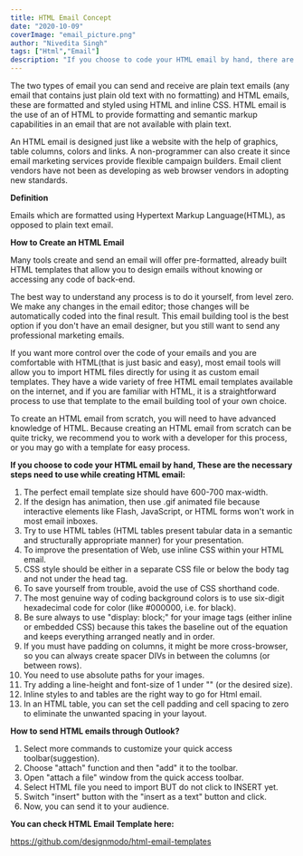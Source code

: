 ```yaml
---
title: HTML Email Concept
date: "2020-10-09"
coverImage: "email_picture.png"
author: "Nivedita Singh"
tags: ["Html","Email"]
description: "If you choose to code your HTML email by hand, there are many different things needs to use while creating HTML email."
---
```


The two types of email you can send and receive are plain text emails (any email that contains just plain old text with no formatting) and HTML emails, these are formatted and styled using HTML and inline CSS.
HTML email is the use of an of HTML to provide formatting and semantic markup capabilities in an email that are not available with plain text.

An HTML email is designed just like a website with the help of graphics, table columns, colors and links. A non-programmer can also create it since email marketing services provide flexible campaign builders. Email client vendors have not been as developing as web browser vendors in adopting new standards. 

**Definition**

Emails which are formatted using Hypertext Markup Language(HTML), as opposed to plain text email.

**How to Create an HTML Email**

Many tools create and send an email will offer pre-formatted, already built HTML templates that allow you to design emails without knowing or accessing any code of back-end.

The best way to understand any process is to do it yourself, from level zero. We make any changes in the email editor; those changes will be automatically coded into the final result. This email building tool is the best option if you don't have an email designer, but you still want to send any professional marketing emails.

If you want more control over the code of your emails and you are comfortable with HTML(that is just basic and easy), most email tools will allow you to import HTML files directly for using it as custom email templates. They have a wide variety of free HTML email templates available on the internet, and if you are familiar with HTML, it is a straightforward process to use that template to the email building tool of your own choice.

To create an HTML email from scratch, you will need to have advanced knowledge of HTML. Because creating an HTML email from scratch can be quite tricky, we recommend you to work with a developer for this process, or you may go with a template for easy process.

**If you choose to code your HTML email by hand, These are the necessary steps need to use while creating HTML email:**

1. The perfect email template size should have 600-700 max-width.
2. If the design has animation, then use .gif animated file because interactive elements like Flash, JavaScript, or HTML forms won't work in most email inboxes.
3. Try to use HTML tables (HTML tables present tabular data in a semantic and structurally appropriate manner) for your presentation.
4. To improve the presentation of Web, use inline CSS within your HTML email.
5. CSS style should be either in a separate CSS file or below the body tag and not under the head tag.
6. To save yourself from trouble, avoid the use of CSS shorthand code.
7. The most genuine way of coding background colors is to use six-digit hexadecimal code for color (like #000000, i.e. for black).
8. Be sure always to use "display: block;" for your image tags (either inline or embedded CSS) because this takes the baseline out of the equation and keeps everything arranged neatly and in order.
9. If you must have padding on columns, it might be more cross-browser, so you can always create spacer DIVs in between the columns (or between rows).
10. You need to use absolute paths for your images.
11. Try adding a line-height and font-size of 1 under "<TD>" (or the desired size).
12. Inline styles to <TD> and tables are the right way to go for Html email.
13. In an HTML table, you can set the cell padding and cell spacing to zero to eliminate the unwanted spacing in your layout.

**How to send  HTML emails through Outlook?**

1. Select more commands to customize your quick access toolbar(suggestion).
2. Choose "attach" function and then "add" it to the toolbar.
3. Open "attach a file" window from the quick access toolbar.
4. Select HTML file you need to import BUT do not click to INSERT yet.
5. Switch "insert" button with the "insert as a text" button and click.
6. Now, you can send it to your audience.

**You can check HTML Email Template here:**

https://github.com/designmodo/html-email-templates
